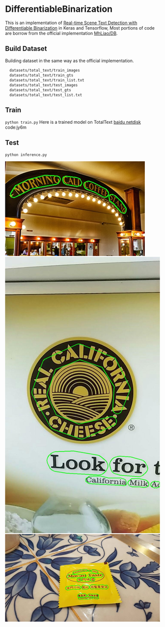 # DifferentiableBinarization
This is an implementation of [Real-time Scene Text Detection with Differentiable Binarization](https://arxiv.org/abs/1911.08947) in Keras and Tensorflow,
Most portions of code are borrow from the official implementation [MhLiao/DB](https://github.com/MhLiao/DB).

## Build Dataset
Building dataset in the same way as the official implementation.
```
  datasets/total_text/train_images
  datasets/total_text/train_gts
  datasets/total_text/train_list.txt
  datasets/total_text/test_images
  datasets/total_text/test_gts
  datasets/total_text/test_list.txt
```

## Train
`python train.py`
Here is a trained model on TotalText [baidu netdisk](https://pan.baidu.com/s/1SGKgI6pMuGvUb8RlHePQxA) code:jy6m

## Test
`python inference.py`

![image1](test/img192.jpg) 
![image2](test/img795.jpg)
![image3](test/img1095.jpg)

